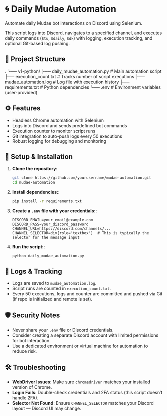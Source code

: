 # 🌀 Daily Mudae Automation

Automate daily Mudae bot interactions on Discord using Selenium.

This script logs into Discord, navigates to a specified channel, and executes daily commands (`$tu`, `$daily`, `$dk`) with logging, execution tracking, and optional Git-based log pushing.

## 📂 Project Structure

.
└── v1-python/
├── daily_mudae_automation.py # Main automation script
├── execution_count.txt # Tracks number of script executions
├── mudae_automation.log # Log file with execution history
├── requirements.txt # Python dependencies
└── .env # Environment variables (user-provided)

## ⚙️ Features

- Headless Chrome automation with Selenium
- Logs into Discord and sends predefined bot commands
- Execution counter to monitor script runs
- Git integration to auto-push logs every 50 executions
- Robust logging for debugging and monitoring

## 🚀 Setup & Installation

1. **Clone the repository**:

   ```bash
   git clone https://github.com/yourusername/mudae-automation.git
   cd mudae-automation
   ```

2. **Install dependencies:**:

   ```bash
   pip install -r requirements.txt
   ```

3. **Create a `.env` file with your credentials:**:

   ```env
   DISCORD_EMAIL=your_email@example.com
   DISCORD_PASS=your_discord_password
   CHANNEL_URL=https://discord.com/channels/...
   CHANNEL_SELECTOR=div[role='textbox']  # This is typically the selector for the message input
   ```

4. **Run the script:**:

   ```bash
   python daily_mudae_automation.py
   ```

## 📝 Logs & Tracking

- Logs are saved to `mudae_automation.log`.
- Script runs are counted in `execution_count.txt`.
- Every 50 executions, logs and counter are committed and pushed via Git (if repo is initialized and remote is set).

## 🛡️ Security Notes

- Never share your `.env` file or Discord credentials.
- Consider creating a separate Discord account with limited permissions for bot interaction.
- Use a dedicated environment or virtual machine for automation to reduce risk.

## 🛠️ Troubleshooting

- **WebDriver Issues**: Make sure `chromedriver` matches your installed version of Chrome.
- **Login Fails**: Double-check credentials and 2FA status (this script doesn’t handle 2FA).
- **Selector Not Found**: Ensure `CHANNEL_SELECTOR` matches your Discord layout — Discord UI may change.
